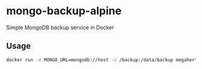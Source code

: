 # mongo-backup-alpine

Simple MongoDB backup service in Docker

## Usage
```sh
docker run -e MONGO_URL=mongodb://host -v /backup:/data/backup megahertz/mongo-backup-alpine
```

